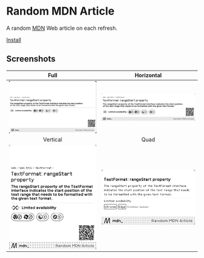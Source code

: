 # Random MDN Article

A random [MDN](https://developer.mozilla.org/) Web article on each refresh.

[Install](https://usetrmnl.com/recipes/153731)

## Screenshots

| Full | Horizontal |
| :---: | :---: |
| ![Screenshot](./images/f.png) | ![Screenshot](./images/h.png) |
| Vertical | Quad |
| ![Screenshot](./images/v.png) | ![Screenshot](./images/q.png) |
